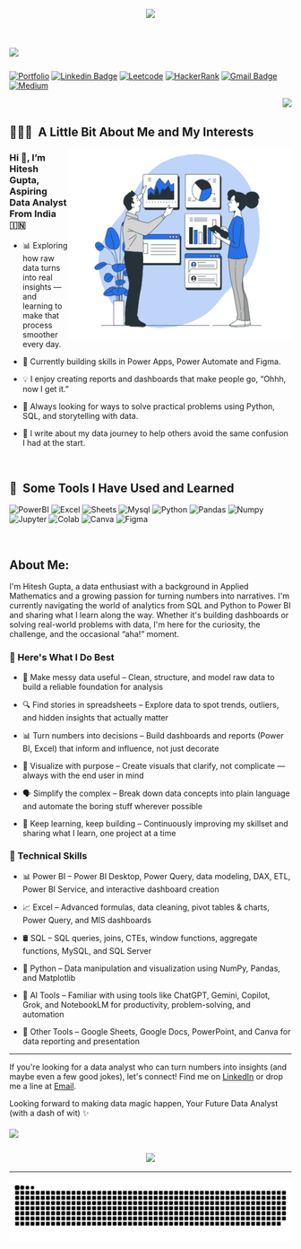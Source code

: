 <p align="center">
  <img src="https://capsule-render.vercel.app/api?type=waving&color=gradient&text=Hi%20there%20👋!&height=100&section=header"/>
</p>

<h1>
    <img src="https://readme-typing-svg.herokuapp.com/?font=Inconsolata&size=30&width=500&height=60&duration=5000&lines=I'm+Hitesh+Gupta+👋🏽;Turning+data+chaos+to+clarity!+📈&color=FFDD57" />
</h1>


[![Portfolio](https://img.icons8.com/?size=70&id=LoyAjcvVKv1K&format=png&color=000000)](https://mavenanalytics.io/profile/hitesh-gupta) [![Linkedin Badge](https://img.icons8.com/?size=70&id=xuvGCOXi8Wyg&format=png&color=000000)](https://www.linkedin.com/in/hiteshanalytics) [![Leetcode](https://img.icons8.com/?size=70&id=9L16NypUzu38&format=png&color=000000)](https://leetcode.com/u/HiteshG_/) [![HackerRank](https://img.icons8.com/?size=70&id=h5EUmNCXhSH0&format=png&color=000000)](https://www.hackerrank.com/profile/hitesh_hg_gupta) [![Gmail Badge](https://img.icons8.com/?size=70&id=qyRpAggnV0zH&format=png&color=000000&link=mailto:hitesh.hg.gupta@gmail.com)](mailto:hitesh.hg.gupta@gmail.com) [![Medium](https://img.icons8.com/?size=70&id=110611&format=png&color=FFFFFF)](https://numeralyzeai.medium.com/)    <p align="right"> <img src="https://komarev.com/ghpvc/?username=HiteshGupta23&label=Profile+Visitors‎&style=for-the-badge&abbreviated=true&color=blueviolet">

<h2> 👨🏻‍💻 &nbsp;A Little Bit About Me and My Interests</h2>

<img align="right" src="https://github.com/HiteshGupta23/HiteshGupta23/blob/main/assets/analytics-ppt.gif" width="400" height="340">

<h3>
Hi 👋, I’m Hitesh Gupta, Aspiring Data Analyst From India 🇮🇳
</h3>

- 📊 Exploring how raw data turns into real insights — and learning to make that process smoother every day.

- 🌱 Currently building skills in Power Apps, Power Automate and Figma.

- 💡 I enjoy creating reports and dashboards that make people go, “Ohhh, now I get it.”

- 🚀 Always looking for ways to solve practical problems using Python, SQL, and storytelling with data.

- 💬 I write about my data journey to help others avoid the same confusion I had at the start.

<br>

<h2> 🚀 &nbsp;Some Tools I Have Used and Learned</h2>

<p>
    <a>
<!--         PowerBI -->
        <img src="https://img.icons8.com/?size=100&id=3sGOUDo9nJ4k&format=png&color=000000" alt="PowerBI" width="55" height="55"/>
    </a>  
  <a>
<!--         Excel -->
        <img src="https://img.icons8.com/?size=100&id=117561&format=png&color=000000" alt="Excel" width="55" height="55"/>
    </a>
    <a>
<!--         Sheets -->
        <img src="https://img.icons8.com/?size=100&id=qrAVeBIrsjod&format=png&color=000000" alt="Sheets" width="55" height="55"/>
    </a>
  <a>
<!--         MySQL -->
        <img src="https://img.icons8.com/?size=100&id=9nLaR5KFGjN0&format=png&color=000000" alt="Mysql" width="55" height="55"/>
    </a>
  <a>
<!--         Python -->
        <img src="https://img.icons8.com/?size=100&id=13441&format=png&color=000000" alt="Python" width="55" height="55"/>
    </a>  
  <a>
<!--         Pandas -->
        <img src="https://img.icons8.com/?size=100&id=xSkewUSqtErH&format=png&color=000000" alt="Pandas" width="55" height="55"/>
    </a>
  <a>
<!--         Numpy -->
        <img src="https://img.icons8.com/?size=100&id=aR9CXyMagKIS&format=png&color=000000" alt="Numpy" width="55" height="55"/>
    </a>
  <a>
<!--         Jupyter -->
        <img src="https://img.icons8.com/?size=100&id=J0SgMWzAxqFj&format=png&color=000000" alt="Jupyter" width="55" height="55"/>
    </a>
  <a>
<!--         Colab -->
        <img src="https://img.icons8.com/?size=100&id=lOqoeP2Zy02f&format=png&color=000000" alt="Colab" width="55" height="55"/>
    </a>
  <a>
<!--         Canva -->
        <img src="https://img.icons8.com/?size=100&id=EZQdGLNeo7JI&format=png&color=000000" alt="Canva" width="55" height="55"/>
    </a>
  <a>
<!--         Figma -->
        <img src="https://img.icons8.com/?size=100&id=zfHRZ6i1Wg0U&format=png&color=000000" alt="Figma" width="55" height="55"/>
    </a>
</p>

<br>


##  About Me:

I'm Hitesh Gupta, a data enthusiast with a background in Applied Mathematics and a growing passion for turning numbers into narratives. I'm currently navigating the world of analytics from SQL and Python to Power BI and sharing what I learn along the way. Whether it's building dashboards or solving real-world problems with data, I'm here for the curiosity, the challenge, and the occasional “aha!” moment.

### 🌟 Here's What I Do Best

- 🧼 Make messy data useful – Clean, structure, and model raw data to build a reliable foundation for analysis

- 🔍 Find stories in spreadsheets – Explore data to spot trends, outliers, and hidden insights that actually matter

- 📊 Turn numbers into decisions – Build dashboards and reports (Power BI, Excel) that inform and influence, not just decorate

- 🎨 Visualize with purpose – Create visuals that clarify, not complicate — always with the end user in mind

- 🗣️ Simplify the complex – Break down data concepts into plain language and automate the boring stuff wherever possible

- 🚀 Keep learning, keep building – Continuously improving my skillset and sharing what I learn, one project at a time


### 📍 Technical Skills

- 📊 Power BI – Power BI Desktop, Power Query, data modeling, DAX, ETL, Power BI Service, and interactive dashboard creation

- 📈 Excel – Advanced formulas, data cleaning, pivot tables & charts, Power Query, and MIS dashboards

- 🛢️ SQL – SQL queries, joins, CTEs, window functions, aggregate functions, MySQL, and SQL Server

- 🐍 Python – Data manipulation and visualization using NumPy, Pandas, and Matplotlib

- 🤖 AI Tools – Familiar with using tools like ChatGPT, Gemini, Copilot, Grok, and NotebookLM for productivity, problem-solving, and automation

- 🧰 Other Tools – Google Sheets, Google Docs, PowerPoint, and Canva for data reporting and presentation

---

If you're looking for a data analyst who can turn numbers into insights (and maybe even a few good jokes), let's connect! Find me on [LinkedIn](https://www.linkedin.com/in/hiteshanalytics) or drop me a line at [Email](mailto:hitesh.hg.gupta@gmail.com).

Looking forward to making data magic happen,
Your Future Data Analyst (with a dash of wit) ✨


<h5>
    <img src="https://readme-typing-svg.herokuapp.com/?font=Inconsolata&size=25&v=true&height=60&duration=5500&lines=Hope+You+Enjoyed+Exploring!+🧭;+Let's+Connect+and+Create!+🔗+🛠️&color=FFDD57" />
</h5>

<p align="center">
  <img src="https://capsule-render.vercel.app/api?type=waving&color=gradient&text=Thank%20You%20🤝🏼!&height=100&section=footer"/>
</p>

---


<picture>
  <source media="(prefers-color-scheme: dark)" srcset="https://raw.githubusercontent.com/HiteshGupta23/HiteshGupta23/output/github-snake-dark.svg" />
  <source media="(prefers-color-scheme: light)" srcset="https://raw.githubusercontent.com/HiteshGupta23/HiteshGupta23/output/github-snake.svg" />
  <img alt="github-snake" src="https://raw.githubusercontent.com/HiteshGupta23/HiteshGupta23/output/github-snake.svg" />
</picture>


<!--
**HiteshGupta23/HiteshGupta23** is a ✨ _special_ ✨ repository because its `README.md` (this file) appears on your GitHub profile.

Here are some ideas to get you started:

- 🔭 I’m currently working on ...
- 🌱 I’m currently learning ...
- 👯 I’m looking to collaborate on ...
- 🤔 I’m looking for help with ...
- 💬 Ask me about ...
- 📫 How to reach me: ...
- 😄 Pronouns: ...
- ⚡ Fun fact: ...
-->
